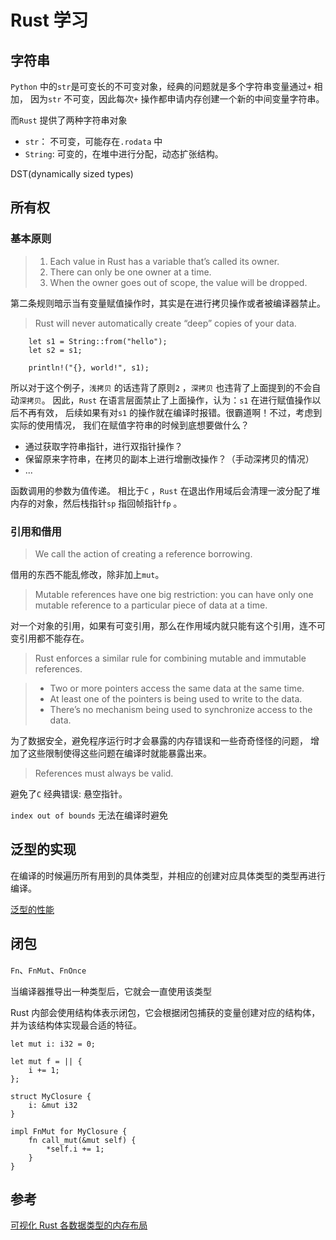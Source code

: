 # Rust 学习

## 字符串

`Python` 中的`str`是可变长的不可变对象，经典的问题就是多个字符串变量通过`+` 相加，
因为`str` 不可变，因此每次`+` 操作都申请内存创建一个新的中间变量字符串。

而`Rust` 提供了两种字符串对象

- `str`： 不可变，可能存在`.rodata` 中
- `String`: 可变的，在堆中进行分配，动态扩张结构。

DST(dynamically sized types)

## 所有权

### 基本原则

> 1. Each value in Rust has a variable that’s called its owner.
> 2. There can only be one owner at a time.
> 3. When the owner goes out of scope, the value will be dropped.

第二条规则暗示当有变量赋值操作时，其实是在进行拷贝操作或者被编译器禁止。

> Rust will never automatically create “deep” copies of your data.

```
    let s1 = String::from("hello");
    let s2 = s1;

    println!("{}, world!", s1);
```

所以对于这个例子，`浅拷贝` 的话违背了原则`2` ，`深拷贝` 也违背了上面提到的不会自动`深拷贝`。
因此，`Rust` 在语言层面禁止了上面操作，认为：`s1` 在进行赋值操作以后不再有效，
后续如果有对`s1` 的操作就在编译时报错。很霸道啊！不过，考虑到实际的使用情况，
我们在赋值字符串的时候到底想要做什么？

- 通过获取字符串指针，进行双指针操作？
- 保留原来字符串，在拷贝的副本上进行增删改操作？（手动深拷贝的情况）
- ...

函数调用的参数为值传递。
相比于`C` ，`Rust` 在退出作用域后会清理一波分配了堆内存的对象，然后栈指针`sp` 指回帧指针`fp` 。

### 引用和借用

> We call the action of creating a reference borrowing. 

借用的东西不能乱修改，除非加上`mut`。

> Mutable references have one big restriction: you can have only one mutable reference to a particular piece of data at a time.

对一个对象的引用，如果有可变引用，那么在作用域内就只能有这个引用，连不可变引用都不能存在。

> Rust enforces a similar rule for combining mutable and immutable references.

> - Two or more pointers access the same data at the same time.
> - At least one of the pointers is being used to write to the data.
> - There’s no mechanism being used to synchronize access to the data.

为了数据安全，避免程序运行时才会暴露的内存错误和一些奇奇怪怪的问题，
增加了这些限制使得这些问题在编译时就能暴露出来。

> References must always be valid.

避免了`C` 经典错误: 悬空指针。


`index out of bounds` 无法在编译时避免


## 泛型的实现

在编译的时候遍历所有用到的具体类型，并相应的创建对应具体类型的类型再进行编译。


[泛型的性能](https://course.rs/basic/trait/generic.html#泛型的性能)


## 闭包

`Fn`、`FnMut`、`FnOnce`

当编译器推导出一种类型后，它就会一直使用该类型

Rust 内部会使用结构体表示闭包，它会根据闭包捕获的变量创建对应的结构体，并为该结构体实现最合适的特征。

```
let mut i: i32 = 0;

let mut f = || {
    i += 1;
};
```

```
struct MyClosure {
    i: &mut i32
}

impl FnMut for MyClosure {
    fn call_mut(&mut self) {
        *self.i += 1;
    }
}
```


## 参考

[可视化 Rust 各数据类型的内存布局](https://www.youtube.com/watch?v=rDoqT-a6UFg)

